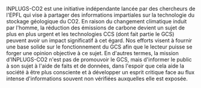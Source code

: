 INPLUGS-CO2 est une initiative indépendante lancée par des chercheurs de l'EPFL qui vise à partager des informations impartiales sur la technologie du stockage géologique du CO2. En raison du changement climatique induit par l'homme, la réduction des émissions de carbone devient un sujet de plus en plus urgent et les technologies CCS (dont fait partie le GCS) peuvent avoir un impact significatif à cet égard. Nos efforts visent à fournir une base solide sur le fonctionnement du GCS afin que le lecteur puisse se forger une opinion objective à ce sujet. En d'autres termes, la mission d'INPLUGS-CO2 n'est pas de promouvoir le GCS, mais d'informer le public à son sujet à l'aide de faits et de données, dans l'espoir que cela aide la société à être plus consciente et à développer un esprit critique face au flux intense d'informations souvent non vérifiées auxquelles elle est exposée.
